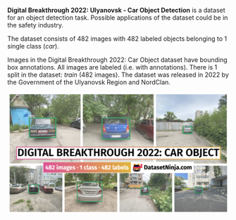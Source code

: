 **Digital Breakthrough 2022: Ulyanovsk - Car Object Detection** is a dataset for an object detection task. Possible applications of the dataset could be in the safety industry. 

The dataset consists of 482 images with 482 labeled objects belonging to 1 single class (*car*).

Images in the Digital Breakthrough 2022: Car Object dataset have bounding box annotations. All images are labeled (i.e. with annotations). There is 1 split in the dataset: *train* (482 images). The dataset was released in 2022 by the Government of the Ulyanovsk Region and NordClan.

<img src="https://github.com/dataset-ninja/digital-breakthrough-2022-ulyanovsk-car-object/raw/main/visualizations/poster.png">
